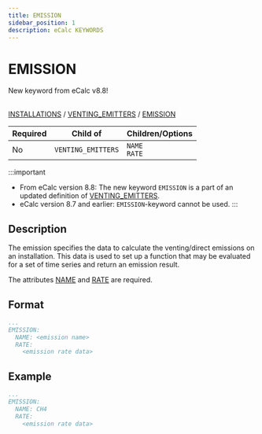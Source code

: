 ```yaml
---
title: EMISSION
sidebar_position: 1
description: eCalc KEYWORDS
---
```

# EMISSION
<span className="major-change-new-feature"> New keyword from eCalc v8.8!
</span> 
<br></br>

[INSTALLATIONS](/about/references/keywords/INSTALLATIONS.md) /
[VENTING_EMITTERS](/about/references/keywords/VENTING_EMITTERS_TREE/index.md) /
[EMISSION](/about/references/keywords/VENTING_EMITTERS_TREE/EMISSION/index.md)

| Required   | Child of                  | Children/Options |
|------------|---------------------------|------------------|
| No         | `VENTING_EMITTERS`         | `NAME`<br/>`RATE`  |

:::important
- From eCalc version 8.8: The new keyword `EMISSION` is a part of an updated definition of [VENTING_EMITTERS](/about/references/keywords/VENTING_EMITTERS_TREE/index.md).
- eCalc version 8.7 and earlier: `EMISSION`-keyword cannot be used.
:::

## Description
The emission specifies the data to calculate the venting/direct emissions on an installation. This data is used to set up
a function that may be evaluated for a set of time series and return an emission result.

The attributes [NAME](/about/references/keywords/VENTING_EMITTERS_TREE/EMISSION/NAME.md) and [RATE](/about/references/keywords/VENTING_EMITTERS_TREE/EMISSION/RATE/index.md) are required.

## Format
~~~~~~~~yaml
...
EMISSION:
  NAME: <emission name>
  RATE:
    <emission rate data>
~~~~~~~~

## Example
~~~~~~~~yaml
...
EMISSION:
  NAME: CH4
  RATE:
    <emission rate data>
~~~~~~~~


